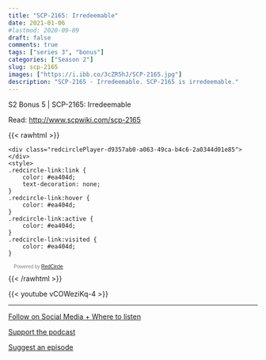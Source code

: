 ```yaml
---
title: "SCP-2165: Irredeemable"
date: 2021-01-06
#lastmod: 2020-09-09
draft: false
comments: true
tags: ["series 3", "bonus"]
categories: ["Season 2"]
slug: scp-2165
images: ["https://i.ibb.co/3cZR5hJ/SCP-2165.jpg"]
description: "SCP-2165 - Irredeemable. SCP-2165 is irredeemable."
---
```


S2 Bonus 5 | SCP-2165: Irredeemable

Read: http://www.scpwiki.com/scp-2165

{{< rawhtml >}}
<script async defer onload="redcircleIframe();" src="https://api.podcache.net/embedded-player/sh/63705181-2bd5-4fc1-a869-6f5b27226efa/ep/d9357ab0-a063-49ca-b4c6-2a0344d01e85"></script>
    <div class="redcirclePlayer-d9357ab0-a063-49ca-b4c6-2a0344d01e85"></div>
    <style>
    .redcircle-link:link {
        color: #ea404d;
        text-decoration: none;
    }
    .redcircle-link:hover {
        color: #ea404d;
    }
    .redcircle-link:active {
        color: #ea404d;
    }
    .redcircle-link:visited {
        color: #ea404d;
    }
</style>
<p style="margin-top:3px;margin-left:11px;font-family: sans-serif;font-size: 10px; color: gray;">Powered by <a class="redcircle-link" href="https://redcircle.com?utm_source=rc_embedded_player&utm_medium=web&utm_campaign=embedded_v1">RedCircle</a></p>
{{< /rawhtml >}}

{{< youtube vCOWeziKq-4 >}}

---

[Follow on Social Media + Where to listen](/links)

[Support the podcast](/support)

[Suggest an episode](/suggest)
